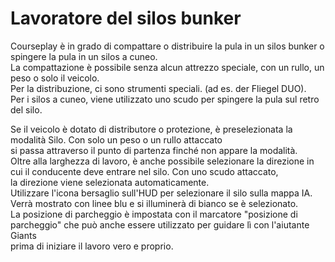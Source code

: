 # Lavoratore del silos bunker

  
Courseplay è in grado di compattare o distribuire la pula in un silos bunker o spingere la pula in un silos a cuneo.  
La compattazione è possibile senza alcun attrezzo speciale, con un rullo, un peso o solo il veicolo.  
Per la distribuzione, ci sono strumenti speciali. (ad es. der Fliegel DUO).  
Per i silos a cuneo, viene utilizzato uno scudo per spingere la pula sul retro del silo.  

  
Se il veicolo è dotato di distributore o protezione, è preselezionata la modalità Silo. Con solo un peso o un rullo attaccato  
si passa attraverso il punto di partenza finché non appare la modalità.  
Oltre alla larghezza di lavoro, è anche possibile selezionare la direzione in cui il conducente deve entrare nel silo. Con uno scudo attaccato,  
la direzione viene selezionata automaticamente.  
Utilizzare l'icona bersaglio sull'HUD per selezionare il silo sulla mappa IA. Verrà mostrato con linee blu e si illuminerà di bianco se è selezionato.  
La posizione di parcheggio è impostata con il marcatore "posizione di parcheggio" che può anche essere utilizzato per guidare lì con l'aiutante Giants  
prima di iniziare il lavoro vero e proprio.  

